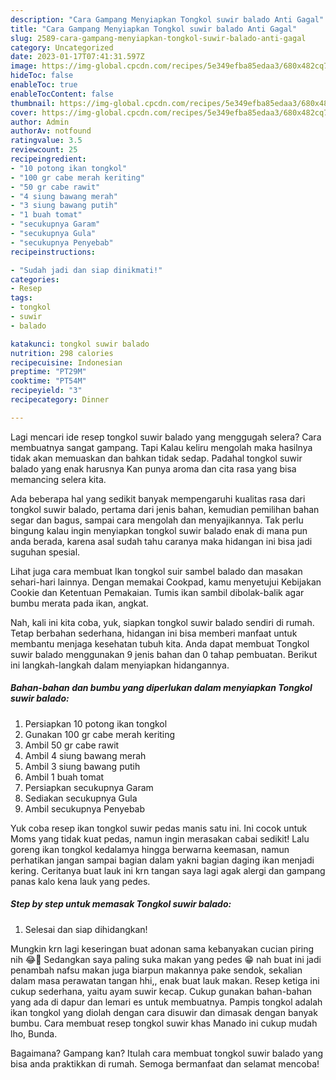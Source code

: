```yaml
---
description: "Cara Gampang Menyiapkan Tongkol suwir balado Anti Gagal"
title: "Cara Gampang Menyiapkan Tongkol suwir balado Anti Gagal"
slug: 2589-cara-gampang-menyiapkan-tongkol-suwir-balado-anti-gagal
category: Uncategorized
date: 2023-01-17T07:41:31.597Z
image: https://img-global.cpcdn.com/recipes/5e349efba85edaa3/680x482cq70/tongkol-suwir-balado-foto-resep-utama.jpg
hideToc: false
enableToc: true
enableTocContent: false
thumbnail: https://img-global.cpcdn.com/recipes/5e349efba85edaa3/680x482cq70/tongkol-suwir-balado-foto-resep-utama.jpg
cover: https://img-global.cpcdn.com/recipes/5e349efba85edaa3/680x482cq70/tongkol-suwir-balado-foto-resep-utama.jpg
author: Admin
authorAv: notfound
ratingvalue: 3.5
reviewcount: 25
recipeingredient:
- "10 potong ikan tongkol"
- "100 gr cabe merah keriting"
- "50 gr cabe rawit"
- "4 siung bawang merah"
- "3 siung bawang putih"
- "1 buah tomat"
- "secukupnya Garam"
- "secukupnya Gula"
- "secukupnya Penyebab"
recipeinstructions:

- "Sudah jadi dan siap dinikmati!"
categories:
- Resep
tags:
- tongkol
- suwir
- balado

katakunci: tongkol suwir balado 
nutrition: 298 calories
recipecuisine: Indonesian
preptime: "PT29M"
cooktime: "PT54M"
recipeyield: "3"
recipecategory: Dinner

---
```



Lagi mencari ide resep tongkol suwir balado yang menggugah selera? Cara membuatnya sangat gampang. Tapi Kalau keliru mengolah maka hasilnya tidak akan memuaskan dan bahkan tidak sedap. Padahal tongkol suwir balado yang enak harusnya Kan punya aroma dan cita rasa yang bisa memancing selera kita.


Ada beberapa hal yang sedikit banyak mempengaruhi kualitas rasa dari tongkol suwir balado, pertama dari jenis bahan, kemudian pemilihan bahan segar dan bagus, sampai cara mengolah dan menyajikannya. Tak perlu bingung kalau ingin menyiapkan tongkol suwir balado enak di mana pun anda berada, karena asal sudah tahu caranya maka hidangan ini bisa jadi suguhan spesial.

Lihat juga cara membuat Ikan tongkol suir sambel balado dan masakan sehari-hari lainnya. Dengan memakai Cookpad, kamu menyetujui Kebijakan Cookie dan Ketentuan Pemakaian. Tumis ikan sambil dibolak-balik agar bumbu merata pada ikan, angkat.


Nah, kali ini kita coba, yuk, siapkan tongkol suwir balado sendiri di rumah. Tetap berbahan sederhana, hidangan ini bisa memberi manfaat untuk membantu menjaga kesehatan tubuh kita. Anda dapat membuat Tongkol suwir balado menggunakan 9 jenis bahan dan 0 tahap pembuatan. Berikut ini langkah-langkah dalam menyiapkan hidangannya.

<!--inarticleads1-->

##### Bahan-bahan dan bumbu yang diperlukan dalam menyiapkan Tongkol suwir balado:

1. Persiapkan 10 potong ikan tongkol
1. Gunakan 100 gr cabe merah keriting
1. Ambil 50 gr cabe rawit
1. Ambil 4 siung bawang merah
1. Ambil 3 siung bawang putih
1. Ambil 1 buah tomat
1. Persiapkan secukupnya Garam
1. Sediakan secukupnya Gula
1. Ambil secukupnya Penyebab


Yuk coba resep ikan tongkol suwir pedas manis satu ini. Ini cocok untuk Moms yang tidak kuat pedas, namun ingin merasakan cabai sedikit! Lalu goreng ikan tongkol kedalamya hingga berwarna keemasan, namun perhatikan jangan sampai bagian dalam yakni bagian daging ikan menjadi kering. Ceritanya buat lauk ini krn tangan saya lagi agak alergi dan gampang panas kalo kena lauk yang pedes. 

<!--inarticleads2-->

##### Step by step untuk memasak Tongkol suwir balado:


1. Selesai dan siap dihidangkan!

Mungkin krn lagi keseringan buat adonan sama kebanyakan cucian piring nih 😂🤭 Sedangkan saya paling suka makan yang pedes 😁 nah buat ini jadi penambah nafsu makan juga biarpun makannya pake sendok, sekalian dalam masa perawatan tangan hhi,, enak buat lauk makan. Resep ketiga ini cukup sederhana, yaitu ayam suwir kecap. Cukup gunakan bahan-bahan yang ada di dapur dan lemari es untuk membuatnya. Pampis tongkol adalah ikan tongkol yang diolah dengan cara disuwir dan dimasak dengan banyak bumbu. Cara membuat resep tongkol suwir khas Manado ini cukup mudah lho, Bunda. 

Bagaimana? Gampang kan? Itulah cara membuat tongkol suwir balado yang bisa anda praktikkan di rumah. Semoga bermanfaat dan selamat mencoba!
